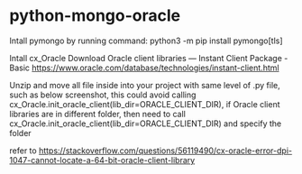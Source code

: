 # python-mongo-oracle

Intall pymongo by running command:
python3 -m pip install pymongo[tls]

Intall cx_Oracle
Download Oracle client libraries — Instant Client Package - Basic
https://www.oracle.com/database/technologies/instant-client.html

Unzip and move all file inside into your project with same level of .py file, such as below screenshot, this could avoid calling cx_Oracle.init_oracle_client(lib_dir=ORACLE_CLIENT_DIR), if Oracle client libraries are in different folder, then need to call cx_Oracle.init_oracle_client(lib_dir=ORACLE_CLIENT_DIR) and specify the folder

refer to https://stackoverflow.com/questions/56119490/cx-oracle-error-dpi-1047-cannot-locate-a-64-bit-oracle-client-library
